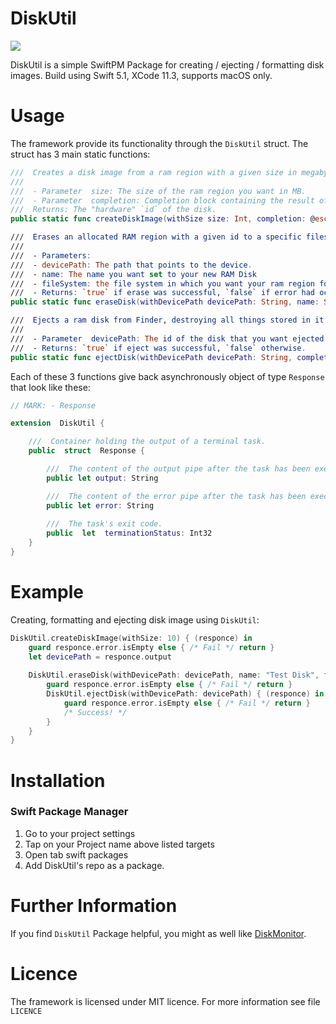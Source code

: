 


# DiskUtil
![](https://img.shields.io/badge/version-1.0-brightgreen.svg)

DiskUtil is a simple SwiftPM Package for creating / ejecting / formatting  disk images.
Build using Swift 5.1, XCode 11.3, supports macOS only.

# Usage

The framework provide its functionality through the `DiskUtil` struct. The struct has 3 main static functions:

```swift
///  Creates a disk image from a ram region with a given size in megabytes.
///
///  - Parameter  size: The size of the ram region you want in MB.
///  - Parameter  completion: Completion block containing the result of the process.
///  Returns: The "hardware" `id` of the disk.
public static func createDiskImage(withSize size: Int, completion: @escaping (Response) -> ())

///  Erases an allocated RAM region with a given id to a specific filesystem and mounts it.
///
///  - Parameters:
///  - devicePath: The path that points to the device.
///  - name: The name you want set to your new RAM Disk
///  - fileSystem: the file system in which you want your ram region formatted.
///  - Returns: `true` if erase was successful, `false` if error had occured.
public static func eraseDisk(withDevicePath devicePath: String, name: String, fileSystem: FileSystem, completion: @escaping (Response) -> ())

///  Ejects a ram disk from Finder, destroying all things stored in it.
///
///  - Parameter  devicePath: The id of the disk that you want ejected.
///  - Returns: `true` if eject was successful, `false` otherwise.
public static func ejectDisk(withDevicePath devicePath: String, completion: @escaping (Response) -> ())
```

Each of these 3 functions give back asynchronously object of type `Response` that look like these:
```swift
// MARK: - Response

extension  DiskUtil {

	///  Container holding the output of a terminal task.
	public  struct  Response {

		///  The content of the output pipe after the task has been executed.
		public let output: String

		///  The content of the error pipe after the task has been executed
		public let error: String
		
		///  The task's exit code.
		public  let  terminationStatus: Int32
	}
}
```

# Example

Creating, formatting and ejecting disk image using `DiskUtil`:
```swift
DiskUtil.createDiskImage(withSize: 10) { (responce) in
	guard responce.error.isEmpty else { /* Fail */ return }
	let devicePath = responce.output
	
	DiskUtil.eraseDisk(withDevicePath: devicePath, name: "Test Disk", fileSystem: .apfs) { (responce) in
		guard responce.error.isEmpty else { /* Fail */ return }
		DiskUtil.ejectDisk(withDevicePath: devicePath) { (responce) in
			guard responce.error.isEmpty else { /* Fail */ return }
			/* Success! */
		}
	}
}
```
	
# Installation

### Swift Package Manager

1. Go to your project settings
2. Tap on your Project name above listed targets
3. Open tab swift packages
4. Add DiskUtil's repo as a package.

# Further Information

If you find `DiskUtil` Package helpful, you might as well like [DiskMonitor](https://github.com/stoqn4opm/DiskMonitor).

# Licence

The framework is licensed under MIT licence. For more information see file `LICENCE`
